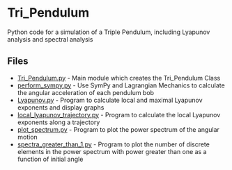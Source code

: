 # Tri_Pendulum
Python code for a simulation of a Triple Pendulum, including Lyapunov analysis and spectral analysis

## Files
* [Tri_Pendulum.py](https://github.com/eswagel/Tri_Pendulum/blob/main/Tri_pendulum.py) - Main module which creates the Tri_Pendulum Class
* [perform_sympy.py](https://github.com/eswagel/Tri_Pendulum/blob/main/perform_sympy.py) - Use SymPy and Lagrangian Mechanics to calculate the angular acceleration of each pendulum bob
* [Lyapunov.py](https://github.com/eswagel/Tri_Pendulum/blob/main/Lyapunov.py) - Program to calculate local and maximal Lyapunov exponents and display graphs
* [local_lyapunov_trajectory.py](https://github.com/eswagel/Tri_Pendulum/blob/main/local_lyapunov_trajectory.py) - Program to calculate the local Lyapunov exponents along a trajectory
* [plot_spectrum.py](https://github.com/eswagel/Tri_Pendulum/blob/main/plot_spectrum.py) - Program to plot the power spectrum of the angular motion
* [spectra_greater_than_1.py](https://github.com/eswagel/Tri_Pendulum/blob/main/spectra_greater_than_1.py) - Program to plot the number of discrete elements in the power spectrum with power greater than one as a function of initial angle
